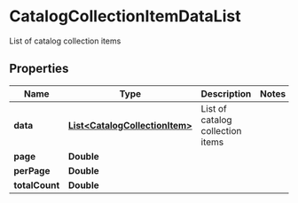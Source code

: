 

# CatalogCollectionItemDataList

List of catalog collection items

## Properties

| Name | Type | Description | Notes |
|------------ | ------------- | ------------- | -------------|
|**data** | [**List&lt;CatalogCollectionItem&gt;**](CatalogCollectionItem.md) | List of catalog collection items |  |
|**page** | **Double** |  |  |
|**perPage** | **Double** |  |  |
|**totalCount** | **Double** |  |  |



